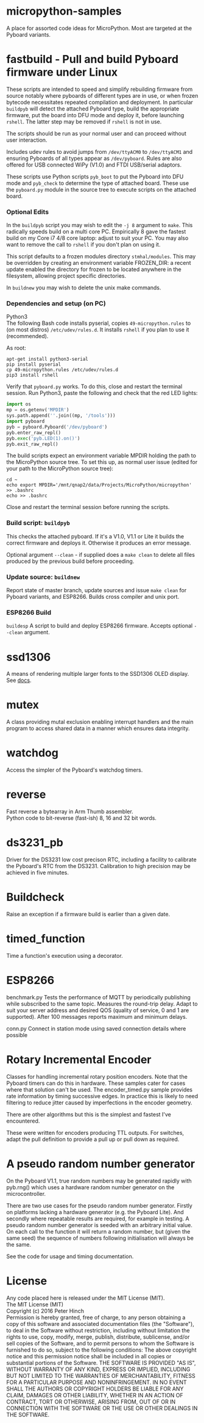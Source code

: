 # micropython-samples
A place for assorted code ideas for MicroPython. Most are targeted at the
Pyboard variants.

# fastbuild - Pull and build Pyboard firmware under Linux
These scripts are intended to speed and simplify rebuilding firmware from
source notably where pyboards of different types are in use, or when
frozen bytecode necessitates repeated compilation and deployment. In
particular ``buildpyb`` will detect the attached Pyboard type, build the
appropriate firmware, put the board into DFU mode and deploy it, before
launching ``rshell``. The latter step may be removed if ``rshell`` is not in
use.

The scripts should be run as your normal user and can proceed without user
interaction.

Includes udev rules to avoid jumps from ``/dev/ttyACM0`` to ``/dev/ttyACM1``
and ensuring Pyboards of all types appear as ``/dev/pyboard``. Rules are also
offered for USB connected WiPy (V1.0) and FTDI USB/serial adaptors.

These scripts use Python scripts ``pyb_boot`` to put the Pyboard into DFU mode
and ``pyb_check`` to determine the type of attached board. These use the
``pyboard.py`` module in the source tree to execute scripts on the attached
board.

### Optional Edits

In the ``buildpyb`` script you may wish to edit the ``-j 8`` argument to ``make``.
This radically speeds build on a multi core PC. Empirically 8 gave the fastest
build on my Core i7 4/8 core laptop: adjust to suit your PC. You may also want
to remove the call to ``rshell`` if you don't plan on using it.

This script defaults to a frozen modules directory ``stmhal/modules``. This may
be overridden by creating an environment variable FROZEN_DIR: a recent update
enabled the directory for frozen to be located anywhere in the filesystem,
allowing project specific directories.

In ``buildnew`` you may wish to delete the unix make commands.

### Dependencies and setup (on PC)

Python3  
The following Bash code installs pyserial, copies ``49-micropython.rules`` to
(on most distros) ``/etc/udev/rules.d``. It installs ``rshell`` if you plan to
use it (recommended).

As root:
```
apt-get install python3-serial
pip install pyserial
cp 49-micropython.rules /etc/udev/rules.d
pip3 install rshell
```

Verify that ``pyboard.py`` works. To do this, close and restart the terminal
session. Run Python3, paste the following and check that the red LED lights:

```python
import os
mp = os.getenv('MPDIR')
sys.path.append(''.join((mp, '/tools')))
import pyboard
pyb = pyboard.Pyboard('/dev/pyboard')
pyb.enter_raw_repl()
pyb.exec('pyb.LED(1).on()')
pyb.exit_raw_repl()
```

The build scripts expect an environment variable MPDIR holding the path to the
MicroPython source tree. To set this up, as normal user issue (edited for your
path to the MicroPython source tree):

```
cd ~
echo export MPDIR='/mnt/qnap2/data/Projects/MicroPython/micropython' >> .bashrc
echo >> .bashrc
```

Close and restart the terminal session before running the scripts.

### Build script: ``buildpyb``  
This checks the attached pyboard. If it's a V1.0, V1.1 or Lite it builds the
correct firmware and deploys it. Otherwise it produces an error message.

Optional argument ``--clean`` - if supplied does a ``make clean`` to delete
all files produced by the previous build before proceeding.

### Update source: ``buildnew``

Report state of master branch, update sources and issue ``make clean`` for
Pyboard variants, and ESP8266. Builds cross compiler and unix port.

### ESP8266 Build

``buildesp`` A script to build and deploy ESP8266 firmware. Accepts optional
``--clean`` argument.

# ssd1306

A means of rendering multiple larger fonts to the SSD1306 OLED display. See
[docs](./SSD1306/README.md).

# mutex
A class providing mutal exclusion enabling interrupt handlers and the main program to access shared
data in a manner which ensures data integrity.

# watchdog
Access the simpler of the Pyboard's watchdog timers.

# reverse
Fast reverse a bytearray in Arm Thumb assembler.  
Python code to bit-reverse (fast-ish) 8, 16 and 32 bit words.

# ds3231_pb
Driver for the DS3231 low cost precison RTC, including a facility to calibrate the Pyboard's RTC
from the DS3231. Calibration to high precision may be achieved in five minutes.

# Buildcheck
Raise an exception if a firmware build is earlier than a given date.

# timed_function
Time a function's execution using a decorator.

# ESP8266
benchmark.py Tests the performance of MQTT by periodically publishing while subscribed to
the same topic. Measures the round-trip delay. Adapt to suit your server address and desired
QOS (quality of service, 0 and 1 are supported). After 100 messages reports maximum and
minimum delays.

conn.py Connect in station mode using saved connection details where possible

# Rotary Incremental Encoder

Classes for handling incremental rotary position encoders. Note that the Pyboard timers can
do this in hardware. These samples cater for cases where that solution can't be used. The
encoder_timed.py sample provides rate information by timing successive edges. In practice this
is likely to need filtering to reduce jitter caused by imperfections in the encoder geometry.

There are other algorithms but this is the simplest and fastest I've encountered.

These were written for encoders producing TTL outputs. For switches, adapt the pull definition
to provide a pull up or pull down as required.

# A pseudo random number generator

On the Pyboard V1.1, true random numbers may be generated rapidly with pyb.rng()
which uses a hardware random number generator on the microcontroller.

There are two use cases for the pseudo random number generator. Firstly on
platforms lacking a hardware generator (e.g. the Pyboard Lite). And secondly
where repeatable results are required, for example in testing. A pseudo random
number generator is seeded with an arbitrary initial value. On each call to the
function it will return a random number, but (given the same seed) the sequence
of numbers following initialisation will always be the same.

See the code for usage and timing documentation.

# License

Any code placed here is released under the MIT License (MIT).  
The MIT License (MIT)  
Copyright (c) 2016 Peter Hinch  
Permission is hereby granted, free of charge, to any person obtaining a copy
of this software and associated documentation files (the "Software"), to deal
in the Software without restriction, including without limitation the rights
to use, copy, modify, merge, publish, distribute, sublicense, and/or sell
copies of the Software, and to permit persons to whom the Software is
furnished to do so, subject to the following conditions:
The above copyright notice and this permission notice shall be included in
all copies or substantial portions of the Software.
THE SOFTWARE IS PROVIDED "AS IS", WITHOUT WARRANTY OF ANY KIND, EXPRESS OR
IMPLIED, INCLUDING BUT NOT LIMITED TO THE WARRANTIES OF MERCHANTABILITY,
FITNESS FOR A PARTICULAR PURPOSE AND NONINFRINGEMENT. IN NO EVENT SHALL THE
AUTHORS OR COPYRIGHT HOLDERS BE LIABLE FOR ANY CLAIM, DAMAGES OR OTHER
LIABILITY, WHETHER IN AN ACTION OF CONTRACT, TORT OR OTHERWISE, ARISING FROM,
OUT OF OR IN CONNECTION WITH THE SOFTWARE OR THE USE OR OTHER DEALINGS IN
THE SOFTWARE.
